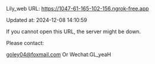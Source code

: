 Lily_web URL: https://1047-61-165-102-156.ngrok-free.app

Updated at: 2024-12-08 14:10:59

If you cannot open this URL, the server might be down.

Please contact: 

goley04@foxmail.com Or Wechat:GL_yeaH
